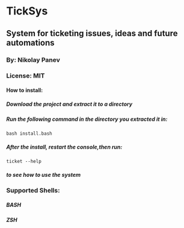 # TickSys

## System for ticketing issues, ideas and future automations

### By: Nikolay Panev

### License: MIT

#### How to install:
##### Download the project and extract it to a directory
##### Run the following command in the directory you extracted it in:
```
bash install.bash
```
##### After the install, restart the console,then run:
```
ticket --help
```
##### to see how to use the system

### Supported Shells:
##### BASH
##### ZSH
